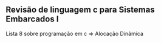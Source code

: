 Revisão de linguagem c para Sistemas Embarcados I
---

Lista 8 sobre programação em c => Alocação Dinâmica